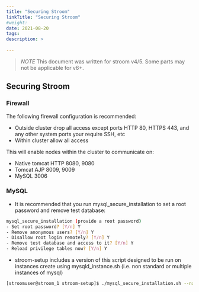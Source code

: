 ```yaml
---
title: "Securing Stroom"
linkTitle: "Securing Stroom"
#weight:
date: 2021-08-20
tags: 
description: >
  
---
```


> *NOTE* This document was written for stroom v4/5. Some parts may not be applicable for v6+.

## Securing Stroom

### Firewall

The following firewall configuration is recommended:

- Outside cluster drop all access except ports HTTP 80, HTTPS 443, and any other system ports your require SSH, etc
- Within cluster allow all access

This will enable nodes within the cluster to communicate on:

- Native tomcat HTTP 8080, 9080
- Tomcat AJP 8009, 9009
- MySQL 3006

### MySQL

- It is recommended that you run mysql_secure_installation to set a root password and remove test database:

```bash
mysql_secure_installation (provide a root password)
- Set root password? [Y/n] Y
- Remove anonymous users? [Y/n] Y 
- Disallow root login remotely? [Y/n] Y
- Remove test database and access to it? [Y/n] Y
- Reload privilege tables now? [Y/n] Y
```

- stroom-setup includes a version of this script designed to be run on instances create using mysqld_instance.sh
(i.e. non standard or multiple instances of mysql) 

```bash
[stroomuser@stroom_1 stroom-setup]$ ./mysql_secure_installation.sh --name=mysqld_ref1m
```
